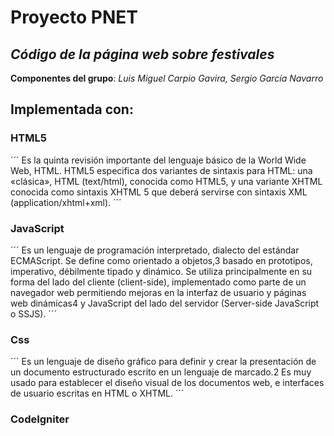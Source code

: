 # Proyecto PNET

## *Código de la página web sobre festivales*

**Componentes del grupo**: *Luis Miguel Carpio Gavira, Sergio García Navarro*


## Implementada con:

### HTML5
´´´
Es la quinta revisión importante del lenguaje básico de la World Wide Web, HTML. HTML5 especifica dos variantes de sintaxis para HTML: una «clásica», HTML (text/html), conocida como HTML5, y una variante XHTML conocida como sintaxis XHTML 5 que deberá servirse con sintaxis XML (application/xhtml+xml).
´´´
### JavaScript
´´´
Es un lenguaje de programación interpretado, dialecto del estándar ECMAScript. Se define como orientado a objetos,3​ basado en prototipos, imperativo, débilmente tipado y dinámico. Se utiliza principalmente en su forma del lado del cliente (client-side), implementado como parte de un navegador web permitiendo mejoras en la interfaz de usuario y páginas web dinámicas4​ y JavaScript del lado del servidor (Server-side JavaScript o SSJS).
´´´
### Css
´´´
Es un lenguaje de diseño gráfico para definir y crear la presentación de un documento estructurado escrito en un lenguaje de marcado.2​ Es muy usado para establecer el diseño visual de los documentos web, e interfaces de usuario escritas en HTML o XHTML.
´´´
### CodeIgniter
